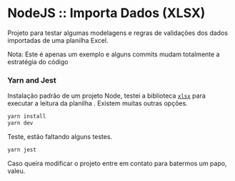 # NodeJS :: Importa Dados (XLSX)

Projeto para testar algumas modelagens e regras de validações dos dados importadas de uma planilha Excel.

Nota: Este é apenas um exemplo e alguns commits mudam totalmente a estratégia do código

### Yarn and Jest

Instalação padrão de um projeto Node, testei a biblioteca [`xlsx`](https://docs.sheetjs.com/docs/api/parse-options) para executar a leitura da planilha . Existem muitas outras opções.

```bash
yarn install
yarn dev
```

Teste, estão faltando alguns testes.

```bash
yarn jest
```

Caso queira modificar o projeto entre em contato para batermos um papo, valeu.
